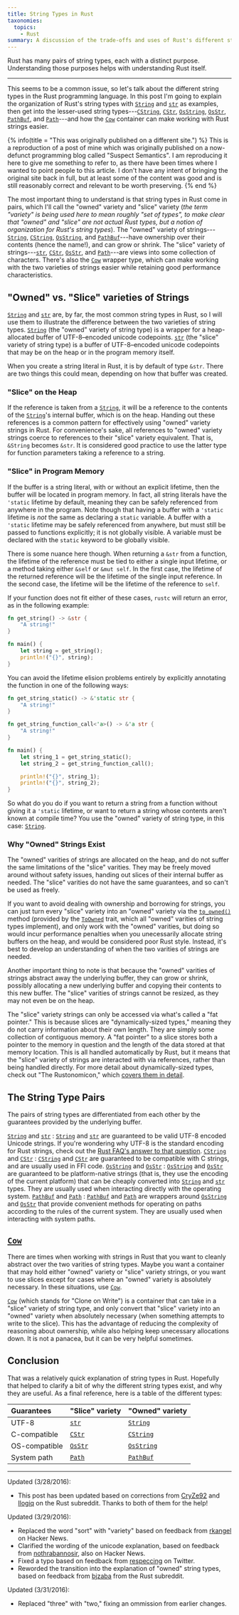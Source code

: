 ```yaml
---
title: String Types in Rust
taxonomies:
  topics:
    - Rust
summary: A discussion of the trade-offs and uses of Rust's different string types.
---
```


Rust has many pairs of string types, each with a distinct purpose. Understanding
those purposes helps with understanding Rust itself.

<!-- more -->

---

This seems to be a common issue, so let's talk about the different string types
in the Rust programming language. In this post I'm going to explain the
organization of Rust's string types with [`String`][string] and [`str`][str] as
examples, then get into the lesser-used string types---[`CString`][cstring],
[`CStr`][cstr], [`OsString`][osstring], [`OsStr`][osstr], [`PathBuf`][pathbuf],
and [`Path`][path]---and how the [`Cow`][cow] container can make working with
Rust strings easier.

{% info(title = "This was originally published on a different site.") %}
This is a reproduction of a post of mine which was originally published on a
now-defunct programming blog called "Suspect Semantics". I am reproducing it
here to give me something to refer to, as there have been times where I wanted
to point people to this article. I don't have any intent of bringing the
original site back in full, but at least some of the content was good and is
still reasonably correct and relevant to be worth preserving.
{% end %}

The most important thing to understand is that string types in Rust come in
pairs, which I'll call the "owned" variety and "slice" variety (_the term
"variety" is being used here to mean roughly "set of types", to make clear that
"owned" and "slice" are not actual Rust types, but a notion of organization for
Rust's string types_). The "owned" variety of strings---[`String`][string],
[`CString`][cstring], [`OsString`][osstring], and [`PathBuf`][pathbuf]---have
ownership over their contents (hence the name!), and can grow or shrink. The
"slice" variety of strings---[`str`][str], [`CStr`][cstr], [`OsStr`][osstr], and
[`Path`][path]---are views into some collection of characters. There's also the
[`Cow`][cow] wrapper type, which can make working with the two varieties of
strings easier while retaining good performance characteristics.

## "Owned" vs. "Slice" varieties of Strings

[`String`][string] and [`str`][str] are, by far, the most common string types
in Rust, so I will use them to illustrate the difference between the two
varieties of string types. [`String`][string] (the "owned" variety of string
type) is a wrapper for a heap-allocated buffer of UTF-8&ndash;encoded unicode
codepoints. [`str`][str] (the "slice" variety of string type) is a buffer of
UTF-8&ndash;encoded unicode codepoints that may be on the heap or in the
program memory itself.

When you create a string literal in Rust, it is by default of type `&str`.
There are two things this could mean, depending on how that buffer was
created.

### "Slice" on the Heap

If the reference is taken from a [`String`][string], it will be a reference to
the contents of the [`String`][string]'s internal buffer, which is on the heap.
Handing out these references is a common pattern for effectively using "owned"
variety strings in Rust. For convenience's sake, all references to "owned"
variety strings coerce to references to their "slice" variety equivalent. That
is, `&String` becomes `&str`. It is considered good practice to use the latter
type for function parameters taking a reference to a string.

### "Slice" in Program Memory

If the buffer is a string literal, with or without an explicit lifetime, then
the buffer will be located in program memory. In fact, all string literals have
the `'static` lifetime by default, meaning they can be safely referenced from
anywhere in the program. Note though that having a buffer with a `'static`
lifetime is _not_ the same as declaring a `static` variable. A buffer with a
`'static` lifetime may be safely referenced from anywhere, but must still be
passed to functions explicitly; it is not globally visible. A variable must be
declared with the `static` keyword to be globally visible.

There is some nuance here though. When returning a `&str` from a function, the
lifetime of the reference must be tied to either a single input lifetime, or
a method taking either `&self` or `&mut self`. In the first case, the lifetime
of the returned reference will be the lifetime of the single input reference.
In the second case, the lifetime will be the lifetime of the reference to
`self`.

If your function does not fit either of these cases, `rustc` will return an
error, as in the following example:

```rust
fn get_string() -> &str {
    "A string!"
}

fn main() {
    let string = get_string();
    println!("{}", string);
}
```

You can avoid the lifetime elision problems entirely by explicitly annotating
the function in one of the following ways:

```rust
fn get_string_static() -> &'static str {
    "A string!"
}

fn get_string_function_call<'a>() -> &'a str {
    "A string!"
}

fn main() {
    let string_1 = get_string_static();
    let string_2 = get_string_function_call();

    println!("{}", string_1);
    println!("{}", string_2);
}
```

So what do you do if you want to return a string from a function without
giving it a `'static` lifetime, or want to return a string whose contents
aren't known at compile time? You use the "owned" variety of string type, in
this case: [`String`][string].

### Why "Owned" Strings Exist

The "owned" varities of strings are allocated on the heap, and do not suffer the
same limitations of the "slice" varities. They may be freely moved around
without safety issues, handing out slices of their internal buffer as needed.
The "slice" varities do not have the same guarantees, and so can't be used as
freely.

If you want to avoid dealing with ownership and borrowing for strings, you
can just turn every "slice" variety into an "owned" variety via the
[`to_owned()`][to_owned] method (provided by the [`ToOwned`][toowned] trait,
which all "owned" varities of string types implement), and only work with the
"owned" varities, but doing so would incur performance penalties when you
unecessarily allocate string buffers on the heap, and would be considered poor
Rust style. Instead, it's best to develop an understanding of when the two
varities of strings are needed.

Another important thing to note is that because the "owned" varities of strings
abstract away the underlying buffer, they can grow or shrink, possibly
allocating a new underlying buffer and copying their contents to this new
buffer. The "slice" varities of strings cannot be resized, as they may not even
be on the heap.

The "slice" variety strings can only be accessed via what's called a "fat
pointer." This is because slices are "dynamically-sized types," meaning they
do not carry information about their own length. They are simply some
collection of contiguous memory. A "fat pointer" to a slice stores both a
pointer to the memory in question and the length of the data stored at that
memory location. This is all handled automatically by Rust, but it means that
the "slice" variety of strings are interacted with via references, rather than
being handled directly. For more detail about dynamically-sized types, check
out "The&nbsp;Rustonomicon," which [covers them in detail][rustonomicon].

## The String Type Pairs

The pairs of string types are differentiated from each other by the guarantees
provided by the underlying buffer.

[`String`][string] and [`str`][str]
: [`String`][string] and [`str`][str] are guaranteed to be valid UTF-8 encoded
  Unicode strings. If you're wondering why UTF-8 is the standard encoding for
  Rust strings, check out the [Rust FAQ's answer to that question][why-utf8].
[`CString`][cstring] and [`CStr`][cstr]
: [`CString`][cstring] and [`CStr`][cstr] are guaranteed to be compatible with C
  strings, and are usually used in FFI code.
[`OsString`][osstring] and [`OsStr`][osstr]
: [`OsString`][osstring] and [`OsStr`][osstr] are guaranteed to be
  platform-native strings (that is, they use the encoding of the current
  platform) that can be cheaply converted into [`String`][string] and
  [`str`][str] types. They are usually used when interacting directly with the
  operating system.
[`PathBuf`][pathbuf] and [`Path`][path]
: [`PathBuf`][pathbuf] and [`Path`][path] are wrappers around
  [`OsString`][osstring] and [`OsStr`][osstr] that provide convenient methods
  for operating on paths according to the rules of the current system. They are
  usually used when interacting with system paths.

## [`Cow`][cow]

There are times when working with strings in Rust that you want to cleanly
abstract over the two varities of string types. Maybe you want a container that
may hold either "owned" variety or "slice" variety strings, or you want to use
slices except for cases where an "owned" variety is absolutely necessary. In
these situations, use [`Cow`][cow].

[`Cow`][cow] (which stands for "Clone on Write") is a container that can take in
a "slice" variety of string type, and only convert that "slice" variety into an
"owned" variety when absolutely necessary (when something attempts to write to
the slice). This has the advantage of reducing the complexity of reasoning about
ownership, while also helping keep unecessary allocations down. It is not a
panacea, but it can be very helpful sometimes.

## Conclusion

That was a relatively quick explanation of string types in Rust. Hopefully that
helped to clarify a bit of why the different string types exist, and why they
are useful. As a final reference, here is a table of the different types:

| Guarantees    | "Slice" variety  | "Owned" variety        |
|:--------------|:-----------------|:-----------------------|
| UTF-8         | [`str`][str]     | [`String`][string]     |
| C-compatible  | [`CStr`][cstr]   | [`CString`][cstring]   |
| OS-compatible | [`OsStr`][osstr] | [`OsString`][osstring] |
| System path   | [`Path`][path]   | [`PathBuf`][pathbuf]   |

---

Updated (3/28/2016):

- This post has been updated based on corrections from [CryZe92][cry] and
  [Ilogiq][ilo] on the Rust subreddit. Thanks to both of them for the help!

Updated (3/29/2016):

- Replaced the word "sort" with "variety" based on feedback from [rkangel][rka]
  on Hacker News.
- Clarified the wording of the unicode explanation, based on feedback from
  [nothrabannosir][not], also on Hacker News.
- Fixed a typo based on feedback from [respeccing][res] on Twitter.
- Reworded the transition into the explanation of "owned" string types, based
  on feedback from [bjzaba][bjz] from the Rust subreddit.

Updated (3/31/2016):

- Replaced "three" with "two," fixing an ommission from earlier changes.

[string]: http://doc.rust-lang.org/std/string/struct.String.html "Rustdoc for the String type"
[str]: http://doc.rust-lang.org/std/primitive.str.html "Rustdoc for the str type"
[cstring]: http://doc.rust-lang.org/std/ffi/struct.CString.html "Rustdoc for the CString type"
[cstr]: http://doc.rust-lang.org/std/ffi/struct.CStr.html "Rustdoc for the CStr type"
[osstring]: http://doc.rust-lang.org/std/ffi/struct.OsString.html "Rustdoc for the OsString type"
[osstr]: http://doc.rust-lang.org/std/ffi/struct.OsStr.html "Rustdoc for the OsStr type"
[pathbuf]: http://doc.rust-lang.org/std/path/struct.PathBuf.html "Rustdoc for the PathBuf type"
[path]: http://doc.rust-lang.org/std/path/struct.Path.html "Rustdoc for the Path type"
[cow]: http://doc.rust-lang.org/std/borrow/enum.Cow.html "Rustdoc for the Cow type"
[to_owned]: http://doc.rust-lang.org/std/borrow/trait.ToOwned.html#tymethod.to_owned "Rustdoc for the to_owned function"
[toowned]: http://doc.rust-lang.org/std/borrow/trait.ToOwned.html "Rustdoc for the ToOwned trait"
[why-utf8]: https://www.rust-lang.org/faq.html#why-are-strings-utf-8 "Rust FAQ answer about why UTF-8 is the standard encoding for Rust strings"
[rustonomicon]: https://doc.rust-lang.org/nomicon/exotic-sizes.html#dynamically-sized-types-dsts "Rustonomicon section on dynamically-sized types"
[cry]: https://www.reddit.com/r/rust/comments/4c7wq2/string_types_in_rust/d1fsxd4 "Feedback from CryZe92 on the Rust subreddit"
[ilo]: https://www.reddit.com/r/rust/comments/4c7wq2/string_types_in_rust/d1fyvjo "Feedback from Ilogiq on the Rust subreddit"
[rka]: https://news.ycombinator.com/item?id=11380530 "Feedback from rkangel on Hacker News"
[not]: https://news.ycombinator.com/item?id=11379308 "Feedback from nothrabannosir on Hacker News"
[res]: https://twitter.com/respeccing/status/714551241615998976 "Feedback from respeccing on Twitter"
[bjz]: https://www.reddit.com/r/rust/comments/4c7wq2/string_types_in_rust/d1hbnmp "Feedback from bjzaba on the Rust subreddit"
